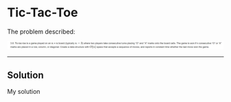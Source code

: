 # Tic-Tac-Toe

The problem described:   

![The problem is here](https://github.com/Mohammed4mach/tic-tac-toe/blob/main/Tic-tac-toe.jpg)

<hr>

## Solution

My solution 
